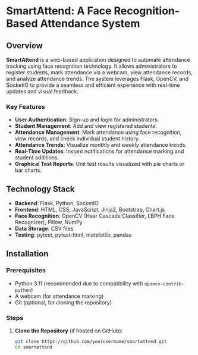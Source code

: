 # SmartAttend: A Face Recognition-Based Attendance System

## Overview

**SmartAttend** is a web-based application designed to automate attendance tracking using face recognition technology. It allows administrators to register students, mark attendance via a webcam, view attendance records, and analyze attendance trends. The system leverages Flask, OpenCV, and SocketIO to provide a seamless and efficient experience with real-time updates and visual feedback.

### Key Features
- **User Authentication**: Sign-up and login for administrators.
- **Student Management**: Add and view registered students.
- **Attendance Management**: Mark attendance using face recognition, view records, and check individual student history.
- **Attendance Trends**: Visualize monthly and weekly attendance trends.
- **Real-Time Updates**: Instant notifications for attendance marking and student additions.
- **Graphical Test Reports**: Unit test results visualized with pie charts or bar charts.

## Technology Stack
- **Backend**: Flask, Python, SocketIO
- **Frontend**: HTML, CSS, JavaScript, Jinja2, Bootstrap, Chart.js
- **Face Recognition**: OpenCV (Haar Cascade Classifier, LBPH Face Recognizer), Pillow, NumPy
- **Data Storage**: CSV files
- **Testing**: pytest, pytest-html, matplotlib, pandas

## Installation

### Prerequisites
- Python 3.11 (recommended due to compatibility with `opencv-contrib-python`)
- A webcam (for attendance marking)
- Git (optional, for cloning the repository)

### Steps
1. **Clone the Repository** (if hosted on GitHub):
   ```bash
   git clone https://github.com/yourusername/smartattend.git
   cd smartattend